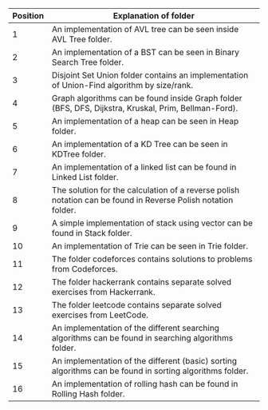 |Position  |    Explanation of folder                                                                                         |
|----------|------------------------------------------------------------------------------------------------------------------|
|1         | An implementation of AVL tree can be seen inside AVL Tree folder.                                                |
|2         | An implementation of a BST can be seen in Binary Search Tree folder.                                             |
|3         | Disjoint Set Union folder contains an implementation of Union-Find algorithm by size/rank.                       |
|4         | Graph algorithms can be found inside Graph folder (BFS, DFS, Dijkstra, Kruskal, Prim, Bellman-Ford).             |
|5         | An implementation of a heap can be seen in Heap folder.                                                          |
|6         | An implementation of a KD Tree can be seen in KDTree folder.                                                     |
|7         | An implementation of a linked list can be found in Linked List folder.                                           |
|8         | The solution for the calculation of a reverse polish notation can be found in Reverse Polish notation folder.    |
|9         | A simple implementation of stack using vector can be found in Stack folder.                                      |
|10        | An implementation of Trie can be seen in Trie folder.                                                            |
|11        | The folder codeforces contains solutions to problems from Codeforces.                                            |
|12        | The folder hackerrank contains separate solved exercises from Hackerrank.                                        |
|13        | The folder leetcode contains separate solved exercises from LeetCode.                                            |
|14        | An implementation of the different searching algorithms can be found in searching algorithms folder.             |
|15        | An implementation of the different (basic) sorting algorithms can be found in sorting algorithms folder.         |
|16        | An implementation of rolling hash can be found in Rolling Hash folder.                                           |
